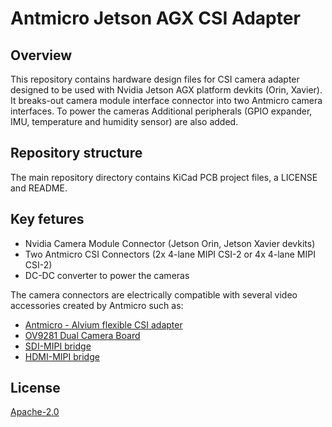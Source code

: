 # Antmicro Jetson AGX CSI Adapter

## Overview
This repository contains hardware design files for CSI camera adapter designed to be used with Nvidia Jetson AGX platform devkits (Orin, Xavier). It breaks-out camera module interface connector into two Antmicro camera interfaces. To power the cameras  Additional peripherals (GPIO expander, IMU, temperature and humidity sensor) are also added.

## Repository structure
The main repository directory contains KiCad PCB project files, a LICENSE and README.

## Key fetures
* Nvidia Camera Module Connector (Jetson Orin, Jetson Xavier devkits)
* Two Antmicro CSI Connectors (2x 4-lane MIPI CSI-2 or 4x 4-lane MIPI CSI-2)
* DC-DC converter to power the cameras

The camera connectors are electrically compatible with several video accessories created by Antmicro such as:
 
* [Antmicro - Alvium flexible CSI adapter](https://github.com/antmicro/alvium-flexible-csi-adapter)
* [OV9281 Dual Camera Board](https://github.com/antmicro/ov9281-camera-board)
* [SDI-MIPI bridge](https://github.com/antmicro/sdi-mipi-bridge)
* [HDMI-MIPI bridge](https://github.com/antmicro/hdmi-mipi-bridge)

## License
[Apache-2.0](LICENSE)